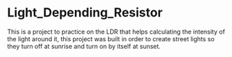 # Light_Depending_Resistor
This is a project to practice on the LDR that helps calculating the intensity of the light around it, this project was built in order to create street lights so they turn off at sunrise and turn on by itself at sunset. 
